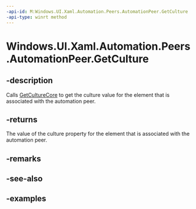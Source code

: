 ```yaml
---
-api-id: M:Windows.UI.Xaml.Automation.Peers.AutomationPeer.GetCulture
-api-type: winrt method
---
```


<!-- Method syntax.
public int AutomationPeer.GetCulture()
-->

# Windows.UI.Xaml.Automation.Peers.AutomationPeer.GetCulture


## -description

Calls [GetCultureCore](automationpeer_getculturecore_562664259.md) to get the culture value for the element that is associated with the automation peer.

## -returns

The value of the culture property for the element that is associated with the automation peer.

## -remarks

## -see-also

## -examples

